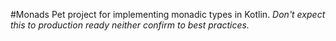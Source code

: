 #Monads
Pet project for implementing monadic types in Kotlin. 
_Don't expect this to production ready neither confirm to best practices._